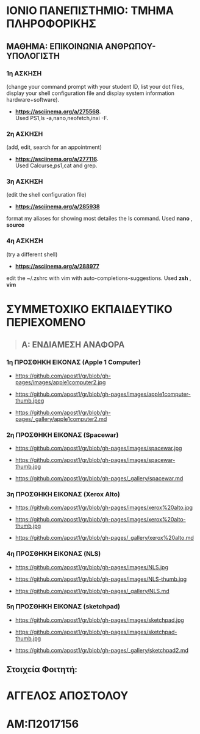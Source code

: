 # ΙΟΝΙΟ ΠΑΝΕΠΙΣΤΗΜΙΟ: ΤΜΗΜΑ ΠΛΗΡΟΦΟΡΙΚΗΣ 
## ΜΑΘΗΜΑ: ΕΠΙΚΟΙΝΩΝΙΑ ΑΝΘΡΩΠΟΥ-ΥΠΟΛΟΓΙΣΤΗ
 


### 1η ΑΣΚΗΣΗ  
(change your command prompt with your student ID, list your dot files, display your shell configuration file and display system information hardware+software).  


- **https://asciinema.org/a/275568.**  
 Used PS1,ls -a,nano,neofetch,inxi -F.   



### 2η ΑΣΚΗΣΗ  
 (add, edit, search for an appointment) 


- **https://asciinema.org/a/277116.**  
Used Calcurse,ps1,cat and grep. 


 ### 3η ΑΣΚΗΣΗ 
   (edit the shell configuration file) 
   
   
   - **https://asciinema.org/a/285938** 
   
   format my aliases for showing most detailes the ls command. 
   Used **nano** , **source**  
    
  ### 4η ΑΣΚΗΣΗ 
  (try a different shell) 
   
   - **https://asciinema.org/a/288977** 
   
   edit the ~/.zshrc with vim with auto-completions-suggestions.
   Used **zsh** , **vim**
   
   
   
# ΣΥΜΜΕΤΟΧΙΚΟ ΕΚΠΑΙΔΕΥΤΙΚΟ ΠΕΡΙΕΧΟΜΕΝΟ 
 
   
> ## Α: ΕΝΔΙΑΜΕΣΗ ΑΝΑΦΟΡΑ
  
    
      
        
          
          
  
   
  
    
  ### 1η ΠΡΟΣΘΗΚΗ ΕΙΚΟΝΑΣ (Apple 1 Computer)
  
  
 - https://github.com/apost1/gr/blob/gh-pages/images/apple1computer2.jpg
  
 - https://github.com/apost1/gr/blob/gh-pages/images/apple1computer-thumb.jpeg
  
 - https://github.com/apost1/gr/blob/gh-pages/_gallery/apple1computer2.md  
   
  ### 2η ΠΡΟΣΘΗΚΗ ΕΙΚΟΝΑΣ (Spacewar)  
   
 - https://github.com/apost1/gr/blob/gh-pages/images/spacewar.jpg  
  
 - https://github.com/apost1/gr/blob/gh-pages/images/spacewar-thumb.jpg  
  
 - https://github.com/apost1/gr/blob/gh-pages/_gallery/spacewar.md  
  
  ### 3η ΠΡΟΣΘΗΚΗ ΕΙΚΟΝΑΣ (Xerox Alto)  
  
 - https://github.com/apost1/gr/blob/gh-pages/images/xerox%20alto.jpg  
  
 - https://github.com/apost1/gr/blob/gh-pages/images/xerox%20alto-thumb.jpg  
  
 - https://github.com/apost1/gr/blob/gh-pages/_gallery/xerox%20alto.md  
  
  ### 4η ΠΡΟΣΘΗΚΗ ΕΙΚΟΝΑΣ (NLS)  
  
 - https://github.com/apost1/gr/blob/gh-pages/images/NLS.jpg  
  
 - https://github.com/apost1/gr/blob/gh-pages/images/NLS-thumb.jpg  
  
 - https://github.com/apost1/gr/blob/gh-pages/_gallery/NLS.md  
  
  ### 5η ΠΡΟΣΘΗΚΗ ΕΙΚΟΝΑΣ (sketchpad)  
  
 - https://github.com/apost1/gr/blob/gh-pages/images/sketchpad.jpg  
  
 - https://github.com/apost1/gr/blob/gh-pages/images/sketchpad-thumb.jpg  
  
 - https://github.com/apost1/gr/blob/gh-pages/_gallery/sketchpad2.md
  
  
  
  




 
## Στοιχεία Φοιτητή: 

# ΑΓΓΕΛΟΣ ΑΠΟΣΤΟΛΟΥ  
# ΑM:Π2017156  

